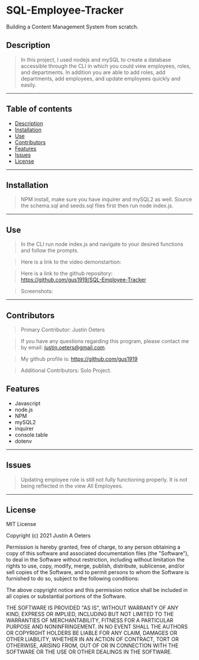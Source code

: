 # SQL-Employee-Tracker
Building a Content Management System from scratch.

## Description
> In this project, I used nodejs and mySQL to create a database accessible through the CLI in which you could view employees, roles, and departments.  In addition you are able to add roles, add departments, add employees, and update employees quickly and easily.

  ---
  ## Table of contents
  * [Description](#description)
  * [Installation](#installation)
  * [Use](#use)
  * [Contributors](#contributors)
  * [Features](#features)
  * [Issues](#issues)
  * [License](#license)
  ---
  ## Installation
   
   >NPM install, make sure you have inquirer and mySQL2 as well.  Source the schema.sql and seeds.sql files first then run node index.js.
 
  ---
  ## Use

  >In the CLI run node index.js and navigate to your desired functions and follow the prompts.
 
  >Here is a link to the video demonstartion: 
  
  >Here is a link to the github repository: https://github.com/gus1919/SQL-Employee-Tracker
  
  >Screenshots:



  ---
  ## Contributors

 > Primary Contributor: Justin Oeters
  
> If you have any questions regarding this program, please contact me by email: justin.oeters@gmail.com.
  
>  My github profile is: https://github.com/gus1919

>  Additional Contributors: Solo Project.

  ## Features
* Javascript
* node.js
* NPM
* mySQL2
* inquirer
* console.table
* dotenv
---
  ## Issues
> Updating employee role is still not fully functioning properly.  It is not being reflected in the view All Employees.
  ---

## License

MIT License

Copyright (c) 2021 Justin A Oeters

Permission is hereby granted, free of charge, to any person obtaining a copy
of this software and associated documentation files (the "Software"), to deal
in the Software without restriction, including without limitation the rights
to use, copy, modify, merge, publish, distribute, sublicense, and/or sell
copies of the Software, and to permit persons to whom the Software is
furnished to do so, subject to the following conditions:

The above copyright notice and this permission notice shall be included in all
copies or substantial portions of the Software.

THE SOFTWARE IS PROVIDED "AS IS", WITHOUT WARRANTY OF ANY KIND, EXPRESS OR
IMPLIED, INCLUDING BUT NOT LIMITED TO THE WARRANTIES OF MERCHANTABILITY,
FITNESS FOR A PARTICULAR PURPOSE AND NONINFRINGEMENT. IN NO EVENT SHALL THE
AUTHORS OR COPYRIGHT HOLDERS BE LIABLE FOR ANY CLAIM, DAMAGES OR OTHER
LIABILITY, WHETHER IN AN ACTION OF CONTRACT, TORT OR OTHERWISE, ARISING FROM,
OUT OF OR IN CONNECTION WITH THE SOFTWARE OR THE USE OR OTHER DEALINGS IN THE
SOFTWARE.
